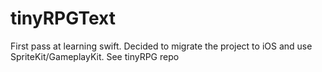 # tinyRPGText

First pass at learning swift. Decided to migrate the project to iOS and use SpriteKit/GameplayKit. See tinyRPG repo
